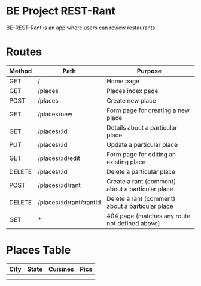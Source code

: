 # BE Project REST-Rant

BE-REST-Rant is an app where users can review restaurants.

# Routes

 **Method** | **Path**                  | **Purpose**                                          
------------|---------------------------|------------------------------------------------------
 GET        | /                         | Home page                                            
 GET        | /places                   | Places index page                                    
 POST       | /places                   | Create new place                                     
 GET        | /places/new               | Form page for creating a new place                   
 GET        | /places/:id               | Details about a particular place                     
 PUT        | /places/:id               | Update a particular place                            
 GET        | /places/:id/edit          | Form page for editing an existing place              
 DELETE     | /places/:id               | Delete a particular place                            
 POST       | /places/:id/rant          | Create a rant \(comment\) about a particular place   
 DELETE     | /places/:id/rant/:rantId  | Delete a rant \(comment\) about a particular place   
 GET        | \*                        | 404 page  \(matches any route not defined above\)    



# Places Table

   **City**       |     **State**     |     **Cuisines**     |     **Pics** 
------------------|-------------------|----------------------|------------------
                  |                   |                      |                  
                  |                   |                      |                  


